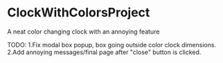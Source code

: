 # ClockWithColorsProject
A neat color changing clock with an annoying feature

TODO:
1.Fix modal box popup, box going outside color clock dimensions.
2.Add annoying messages/final page after "close" button is clicked.
